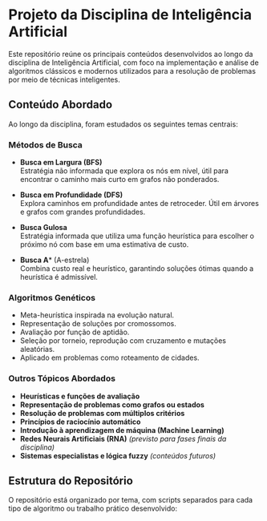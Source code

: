 # Projeto da Disciplina de Inteligência Artificial

Este repositório reúne os principais conteúdos desenvolvidos ao longo da disciplina de Inteligência Artificial, com foco na implementação e análise de algoritmos clássicos e modernos utilizados para a resolução de problemas por meio de técnicas inteligentes.

## Conteúdo Abordado

Ao longo da disciplina, foram estudados os seguintes temas centrais:

### Métodos de Busca

- **Busca em Largura (BFS)**  
  Estratégia não informada que explora os nós em nível, útil para encontrar o caminho mais curto em grafos não ponderados.

- **Busca em Profundidade (DFS)**  
  Explora caminhos em profundidade antes de retroceder. Útil em árvores e grafos com grandes profundidades.

- **Busca Gulosa**  
  Estratégia informada que utiliza uma função heurística para escolher o próximo nó com base em uma estimativa de custo.

- **Busca A*** (A-estrela)  
  Combina custo real e heurístico, garantindo soluções ótimas quando a heurística é admissível.

### Algoritmos Genéticos

- Meta-heurística inspirada na evolução natural.
- Representação de soluções por cromossomos.
- Avaliação por função de aptidão.
- Seleção por torneio, reprodução com cruzamento e mutações aleatórias.
- Aplicado em problemas como roteamento de cidades.

### Outros Tópicos Abordados

- **Heurísticas e funções de avaliação**
- **Representação de problemas como grafos ou estados**
- **Resolução de problemas com múltiplos critérios**
- **Princípios de raciocínio automático**
- **Introdução à aprendizagem de máquina (Machine Learning)**
- **Redes Neurais Artificiais (RNA)** *(previsto para fases finais da disciplina)*
- **Sistemas especialistas e lógica fuzzy** *(conteúdos futuros)*

## Estrutura do Repositório

O repositório está organizado por tema, com scripts separados para cada tipo de algoritmo ou trabalho prático desenvolvido:

